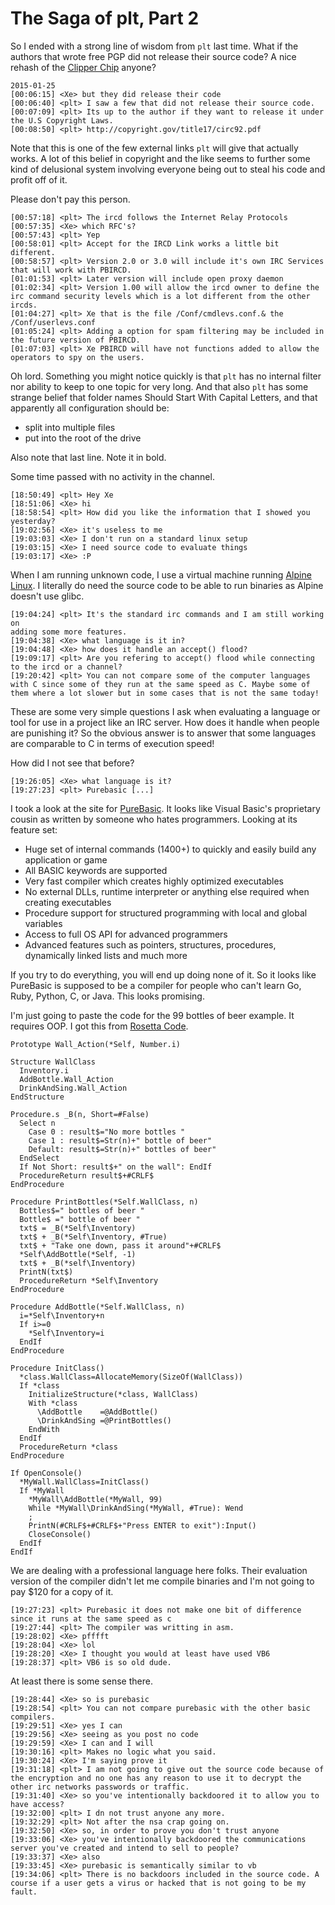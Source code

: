 The Saga of plt, Part 2
=======================

So I ended with a strong line of wisdom from `plt` last time. What if the
authors that wrote free PGP did not release their source code? A nice rehash of
the [Clipper Chip](https://en.wikipedia.org/wiki/Clipper_chip) anyone?

```
2015-01-25
[00:06:15] <Xe> but they did release their code
[00:06:40] <plt> I saw a few that did not release their source code.
[00:07:09] <plt> Its up to the author if they want to release it under the U.S Copyright Laws.
[00:08:50] <plt> http://copyright.gov/title17/circ92.pdf
```

Note that this is one of the few external links `plt` will give that actually
works. A lot of this belief in copyright and the like seems to further some
kind of delusional system involving everyone being out to steal his code and
profit off of it.

Please don't pay this person.

```
[00:57:18] <plt> The ircd follows the Internet Relay Protocols
[00:57:35] <Xe> which RFC's?
[00:57:43] <plt> Yep
[00:58:01] <plt> Accept for the IRCD Link works a little bit different.
[00:58:57] <plt> Version 2.0 or 3.0 will include it's own IRC Services that will work with PBIRCD.
[01:01:53] <plt> Later version will include open proxy daemon
[01:02:34] <plt> Version 1.00 will allow the ircd owner to define the irc command security levels which is a lot different from the other ircds.
[01:04:27] <plt> Xe that is the file /Conf/cmdlevs.conf.& the /Conf/userlevs.conf
[01:05:24] <plt> Adding a option for spam filtering may be included in the future version of PBIRCD.
[01:07:03] <plt> Xe PBIRCD will have not functions added to allow the operators to spy on the users.
```

Oh lord. Something you might notice quickly is that `plt` has no internal
filter nor ability to keep to one topic for very long. And that also `plt` has
some strange belief that folder names Should Start With Capital Letters, and
that apparently all configuration should be:

 - split into multiple files
 - put into the root of the drive

Also note that last line. Note it in bold.

Some time passed with no activity in the channel.

```
[18:50:49] <plt> Hey Xe
[18:51:06] <Xe> hi
[18:58:54] <plt> How did you like the information that I showed you yesterday?
[19:02:56] <Xe> it's useless to me
[19:03:03] <Xe> I don't run on a standard linux setup
[19:03:15] <Xe> I need source code to evaluate things
[19:03:17] <Xe> :P
```

When I am running unknown code, I use a virtual machine running [Alpine
Linux](http://alpinelinux.org). I literally do need the source code to be able
to run binaries as Alpine doesn't use glibc.

```
[19:04:24] <plt> It's the standard irc commands and I am still working on
adding some more features.
[19:04:38] <Xe> what language is it in?
[19:04:48] <Xe> how does it handle an accept() flood?
[19:09:17] <plt> Are you refering to accept() flood while connecting to the ircd or a channel?
[19:20:42] <plt> You can not compare some of the computer languages with C since some of they run at the same speed as C. Maybe some of them where a lot slower but in some cases that is not the same today!
```

These are some very simple questions I ask when evaluating a language or tool
for use in a project like an IRC server. How does it handle when people are
punishing it? So the obvious answer is to answer that some languages are
comparable to C in terms of execution speed!

How did I not see that before?

```
[19:26:05] <Xe> what language is it?
[19:27:23] <plt> Purebasic [...]
```

I took a look at the site for [PureBasic](http://www.purebasic.com). It looks
like Visual Basic's proprietary cousin as written by someone who hates
programmers. Looking at its feature set:

- Huge set of internal commands (1400+) to quickly and easily build any
application or game
- All BASIC keywords are supported
- Very fast compiler which creates highly optimized executables
- No external DLLs, runtime interpreter or anything else required when creating
executables
- Procedure support for structured programming with local and global variables
- Access to full OS API for advanced programmers
- Advanced features such as pointers, structures, procedures, dynamically
linked lists and much more

If you try to do everything, you will end up doing none of it. So it looks like
PureBasic is supposed to be a compiler for people who can't learn Go, Ruby,
Python, C, or Java. This looks promising.

I'm just going to paste the code for the 99 bottles of beer example. It
requires OOP. I got this from [Rosetta Code](http://rosettacode.org/wiki/99_Bottles_of_Beer/Basic#PureBasic).

```
Prototype Wall_Action(*Self, Number.i)

Structure WallClass
  Inventory.i
  AddBottle.Wall_Action
  DrinkAndSing.Wall_Action
EndStructure

Procedure.s _B(n, Short=#False)
  Select n
    Case 0 : result$="No more bottles "
    Case 1 : result$=Str(n)+" bottle of beer"
    Default: result$=Str(n)+" bottles of beer"
  EndSelect
  If Not Short: result$+" on the wall": EndIf
  ProcedureReturn result$+#CRLF$
EndProcedure

Procedure PrintBottles(*Self.WallClass, n)
  Bottles$=" bottles of beer "
  Bottle$ =" bottle of beer "
  txt$ = _B(*Self\Inventory)
  txt$ + _B(*Self\Inventory, #True)
  txt$ + "Take one down, pass it around"+#CRLF$
  *Self\AddBottle(*Self, -1)
  txt$ + _B(*self\Inventory)
  PrintN(txt$)
  ProcedureReturn *Self\Inventory
EndProcedure

Procedure AddBottle(*Self.WallClass, n)
  i=*Self\Inventory+n
  If i>=0
    *Self\Inventory=i
  EndIf
EndProcedure

Procedure InitClass()
  *class.WallClass=AllocateMemory(SizeOf(WallClass))
  If *class
    InitializeStructure(*class, WallClass)
    With *class
      \AddBottle    =@AddBottle()
      \DrinkAndSing =@PrintBottles()
    EndWith
  EndIf
  ProcedureReturn *class
EndProcedure

If OpenConsole()
  *MyWall.WallClass=InitClass()
  If *MyWall
    *MyWall\AddBottle(*MyWall, 99)
    While *MyWall\DrinkAndSing(*MyWall, #True): Wend
    ;
    PrintN(#CRLF$+#CRLF$+"Press ENTER to exit"):Input()
    CloseConsole()
  EndIf
EndIf

```

We are dealing with a professional language here folks. Their evaluation 
version of the compiler didn't let me compile binaries and I'm not going to pay 
$120 for a copy of it.

```
[19:27:23] <plt> Purebasic it does not make one bit of difference since it runs at the same speed as c
[19:27:44] <plt> The compiler was writting in asm.
[19:28:02] <Xe> pfffft
[19:28:04] <Xe> lol
[19:28:20] <Xe> I thought you would at least have used VB6
[19:28:37] <plt> VB6 is so old dude.
```

At least there is some sense there.

```
[19:28:44] <Xe> so is purebasic
[19:28:54] <plt> You can not compare purebasic with the other basic compilers.
[19:29:51] <Xe> yes I can
[19:29:56] <Xe> seeing as you post no code
[19:29:59] <Xe> I can and I will
[19:30:16] <plt> Makes no logic what you said.
[19:30:24] <Xe> I'm saying prove it
[19:31:18] <plt> I am not going to give out the source code because of the encryption and no one has any reason to use it to decrypt the other irc networks passwords or traffic.
[19:31:40] <Xe> so you've intentionally backdoored it to allow you to have access?
[19:32:00] <plt> I dn not trust anyone any more.
[19:32:29] <plt> Not after the nsa crap going on.
[19:32:50] <Xe> so, in order to prove you don't trust anyone
[19:33:06] <Xe> you've intentionally backdoored the communications server you've created and intend to sell to people?
[19:33:37] <Xe> also
[19:33:45] <Xe> purebasic is semantically similar to vb
[19:34:06] <plt> There is no backdoors included in the source code. A course if a user gets a virus or hacked that is not going to be my fault.
```
